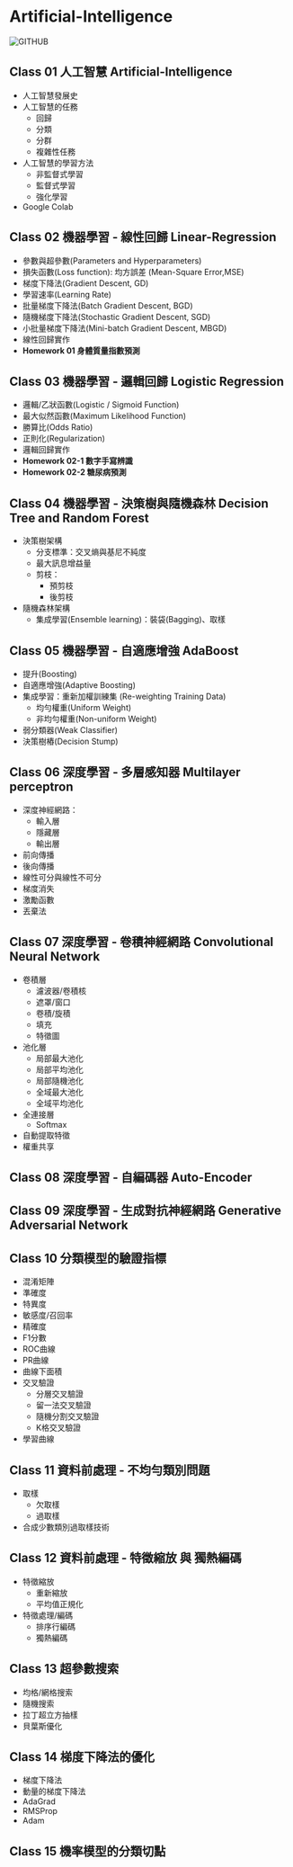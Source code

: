 # Artificial-Intelligence

![GITHUB](https://miro.medium.com/max/3840/1*_wRL2vgOwXmj3ILvA_XyHg.jpeg)

## Class 01 人工智慧 Artificial-Intelligence
* 人工智慧發展史
* 人工智慧的任務
  * 回歸
  * 分類
  * 分群
  * 複雜性任務
* 人工智慧的學習方法
  * 非監督式學習
  * 監督式學習
  * 強化學習
* Google Colab

## Class 02 機器學習 - 線性回歸 Linear-Regression
* 參數與超參數(Parameters and Hyperparameters)
* 損失函數(Loss function): 均方誤差 (Mean-Square Error,MSE)
* 梯度下降法(Gradient Descent, GD)
* 學習速率(Learning Rate)
* 批量梯度下降法(Batch Gradient Descent, BGD)
* 隨機梯度下降法(Stochastic Gradient Descent, SGD)
* 小批量梯度下降法(Mini-batch Gradient Descent, MBGD)
* 線性回歸實作
* **Homework 01 身體質量指數預測**

## Class 03 機器學習 - 邏輯回歸 Logistic Regression
* 邏輯/乙狀函數(Logistic / Sigmoid Function)
* 最大似然函數(Maximum Likelihood Function)
* 勝算比(Odds Ratio)
* 正則化(Regularization)
* 邏輯回歸實作
* **Homework 02-1 數字手寫辨識**
* **Homework 02-2 糖尿病預測**

## Class 04 機器學習 - 決策樹與隨機森林 Decision Tree and Random Forest
* 決策樹架構
  * 分支標準：交叉熵與基尼不純度
  * 最大訊息增益量
  * 剪枝：
    * 預剪枝
    * 後剪枝
* 隨機森林架構
  * 集成學習(Ensemble learning)：裝袋(Bagging)、取樣

## Class 05 機器學習 - 自適應增強 AdaBoost
* 提升(Boosting)
* 自適應增強(Adaptive Boosting)
* 集成學習：重新加權訓練集 (Re-weighting Training Data)
  * 均勻權重(Uniform Weight)
  * 非均勻權重(Non-uniform Weight)
* 弱分類器(Weak Classifier)
* 決策樹樁(Decision Stump)

## Class 06 深度學習 - 多層感知器 Multilayer perceptron
* 深度神經網路：
  * 輸入層
  * 隱藏層
  * 輸出層
* 前向傳播
* 後向傳播
* 線性可分與線性不可分
* 梯度消失
* 激勵函數
* 丟棄法

## Class 07 深度學習 - 卷積神經網路 Convolutional Neural Network
* 卷積層
  * 濾波器/卷積核
  * 遮罩/窗口
  * 卷積/旋積
  * 填充
  * 特徵圖
* 池化層
  * 局部最大池化
  * 局部平均池化
  * 局部隨機池化
  * 全域最大池化
  * 全域平均池化
* 全連接層
  * Softmax
* 自動提取特徵
* 權重共享

## Class 08 深度學習 - 自編碼器 Auto-Encoder

## Class 09 深度學習 - 生成對抗神經網路 Generative Adversarial Network

## Class 10 分類模型的驗證指標
* 混淆矩陣
* 準確度
* 特異度
* 敏感度/召回率
* 精確度
* F1分數
* ROC曲線
* PR曲線
* 曲線下面積
* 交叉驗證
  * 分層交叉驗證
  * 留一法交叉驗證
  * 隨機分割交叉驗證
  * K格交叉驗證
* 學習曲線

## Class 11 資料前處理 - 不均勻類別問題
* 取樣
  * 欠取樣
  * 過取樣
* 合成少數類別過取樣技術

## Class 12 資料前處理 - 特徵縮放 與 獨熱編碼
* 特徵縮放
  * 重新縮放
  * 平均值正規化
* 特徵處理/編碼
  * 排序行編碼
  * 獨熱編碼 
  
## Class 13 超參數搜索
* 均格/網格搜索
* 隨機搜索
* 拉丁超立方抽樣
* 貝葉斯優化

## Class 14 梯度下降法的優化
* 梯度下降法
* 動量的梯度下降法
* AdaGrad
* RMSProp
* Adam

## Class 15 機率模型的分類切點
